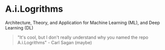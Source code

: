 # A.i.Logrithms
Architecture, Theory, and Application for Machine Learning (ML), and Deep Learning (DL)

> "It's cool, but I don't really understand why you named the repo A.i.Logrithms" - Carl Sagan (maybe)
